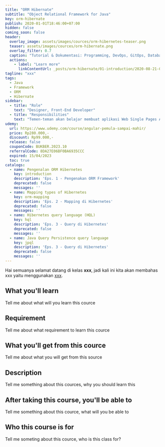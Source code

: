 ```yaml
---
title: "ORM Hibernate"
subtitle: "Object Relational Framework for Java"
key: orm-hibernate
publish: 2020-01-01T18:46:00+07:00
hidden: false
coming_soon: false
header:
  overlay_image: assets/images/cources/orm-hibernetes-teaser.png
  teaser: assets/images/cources/orm-hibernate.png
  overlay_filter: 0.7
  caption: "Tutorial & Dokumentasi: Programming, DevOps, GitOps, Database, & Servers"
  actions:
    - label: "Learn more"
      linkContentUrl: _posts/orm-hibernate/01-introduction/2020-08-21-01-silabus-orm-hibernate.markdown
tagline: "xxx"
tags:
  - Java
  - Framework
  - ORM
  - Hibernate
sidebar:
  - title: "Role"
    text: "Designer, Front-End Developer"
  - title: "Responsibilities"
    text: "Temen-teman akan belajar membuat aplikasi Web Single Pages Application (SPA) system dengan menggunakan Angular Framework"
udemy: 
  url: https://www.udemy.com/course/angular-pemula-sampai-mahir/
  price: Rp280.000,-
  discount: Rp99.000,-
  release: false
  couponCode: BUKBER.2023.10
  referralCode: 8DA27E06BF0BA6935CCC
  expired: 15/04/2023
  toc: true
catalogs:
  - name: Pengenalan ORM Hibernetes
    key: introduction
    description: 'Eps. 1 - Pengenakan ORM Framework'
    deprecated: false
    messages: ''
  - name: Mapping types of Hibernetes
    key: orm-mapping
    description: 'Eps. 2 - Mapping di Hibernetes'
    deprecated: false
    messages: ''
  - name: Hibernetes query language (HQL)
    key: hql
    description: 'Eps. 3 - Query di Hibernetes'
    deprecated: false
    messages: ''
  - name: Java Query Persistence query language
    key: jpql
    description: 'Eps. 3 - Query di Hibernetes'
    deprecated: false
    messages: ''
---
```


Hai semuanya selamat datang di kelas **xxx**, jadi kali ini kita akan membahas xxx yaitu menggunakan [xxx](link). 

<!--more-->

## What you'll learn

Tell me about what will you learn this cource

## Requirement

Tell me about what requirement to learn this cource

## What you'll get from this cource

Tell me about what you will get from this source

## Description

Tell me something about this cources, why you should learn this

## After taking this course, you'll be able to

Tell me something about this cource, what will you be able to

## Who this course is for

Tell me someting about this cource, who is this class for?